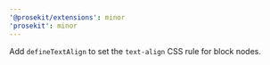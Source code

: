```yaml
---
'@prosekit/extensions': minor
'prosekit': minor
---
```


Add `defineTextAlign` to set the `text-align` CSS rule for block nodes.
